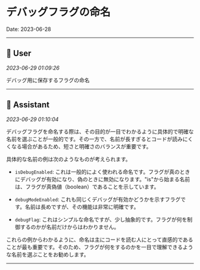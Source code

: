 # デバッグフラグの命名

Date: 2023-06-28

---

## 👤 User
*2023-06-29 01:09:26*

デバッグ用に保存するフラグの命名

---

## 🤖 Assistant
*2023-06-29 01:10:04*

デバッグフラグを命名する際は、その目的が一目でわかるように具体的で明確な名前を選ぶことが一般的です。その一方で、名前が長すぎるとコードが読みにくくなる場合があるため、短さと明確さのバランスが重要です。

具体的な名前の例は次のようなものが考えられます。

- `isDebugEnabled`: これは一般的によく使われる命名です。フラグが真のときにデバッグが有効になり、偽のときに無効になります。"is"から始まる名前は、フラグが真偽値（boolean）であることを示しています。

- `debugModeEnabled`: これも同じくデバッグが有効かどうかを示すフラグです。名前は長めですが、その機能は非常に明確です。

- `debugFlag`: これはシンプルな命名ですが、少し抽象的です。フラグが何を制御するのかが名前だけからはわかりません。

これらの例からわかるように、命名は主にコードを読む人にとって直感的であることが最も重要です。そのため、フラグが何をするのかを一目で理解できるような名前を選ぶことをお勧めします。

---
